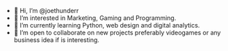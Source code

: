 - 👋 Hi, I’m @joethunderr
- 👀 I’m interested in Marketing, Gaming and Programming.
- 🌱 I’m currently learning Python, web design and digital analytics.
- 💞️ I’m open to collaborate on new projects preferably videogames or any business idea if is interesting.
